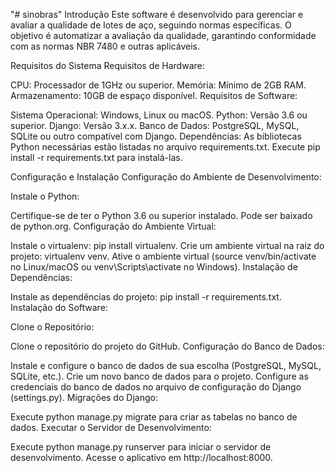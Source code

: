 "# sinobras" 
Introdução
Este software é desenvolvido para gerenciar e avaliar a qualidade de lotes de aço, seguindo normas específicas.
O objetivo é automatizar a avaliação da qualidade, garantindo conformidade com as normas NBR 7480 e outras aplicáveis.

Requisitos do Sistema
Requisitos de Hardware:

CPU: Processador de 1GHz ou superior.
Memória: Mínimo de 2GB RAM.
Armazenamento: 10GB de espaço disponível.
Requisitos de Software:

Sistema Operacional: Windows, Linux ou macOS.
Python: Versão 3.6 ou superior.
Django: Versão 3.x.x.
Banco de Dados: PostgreSQL, MySQL, SQLite ou outro compatível com Django.
Dependências:
As bibliotecas Python necessárias estão listadas no arquivo requirements.txt. Execute pip install -r requirements.txt para instalá-las.

Configuração e Instalação
Configuração do Ambiente de Desenvolvimento:

Instale o Python:

Certifique-se de ter o Python 3.6 ou superior instalado. Pode ser baixado de python.org.
Configuração do Ambiente Virtual:

Instale o virtualenv: pip install virtualenv.
Crie um ambiente virtual na raiz do projeto: virtualenv venv.
Ative o ambiente virtual (source venv/bin/activate no Linux/macOS ou venv\Scripts\activate no Windows).
Instalação de Dependências:

Instale as dependências do projeto: pip install -r requirements.txt.
Instalação do Software:

Clone o Repositório:

Clone o repositório do projeto do GitHub.
Configuração do Banco de Dados:

Instale e configure o banco de dados de sua escolha (PostgreSQL, MySQL, SQLite, etc.).
Crie um novo banco de dados para o projeto.
Configure as credenciais do banco de dados no arquivo de configuração do Django (settings.py).
Migrações do Django:

Execute python manage.py migrate para criar as tabelas no banco de dados.
Executar o Servidor de Desenvolvimento:

Execute python manage.py runserver para iniciar o servidor de desenvolvimento.
Acesse o aplicativo em http://localhost:8000.